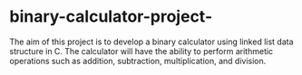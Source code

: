 # binary-calculator-project-
The aim of this project is to develop a binary calculator using linked list data structure in C.  The calculator will have the ability to perform arithmetic operations such as addition, subtraction, multiplication, and division. 
